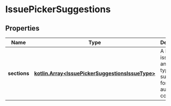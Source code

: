 
# IssuePickerSuggestions

## Properties
Name | Type | Description | Notes
------------ | ------------- | ------------- | -------------
**sections** | [**kotlin.Array&lt;IssuePickerSuggestionsIssueType&gt;**](IssuePickerSuggestionsIssueType.md) | A list of issues for an issue type suggested for use in auto-completion. |  [optional] [readonly]



